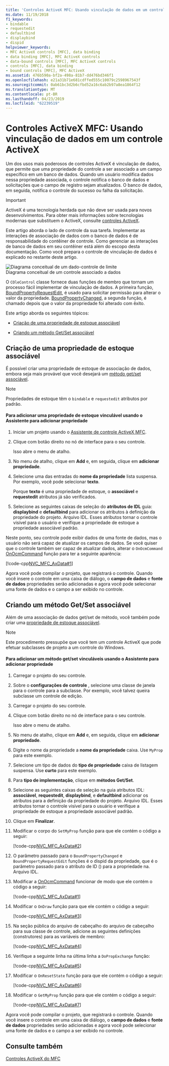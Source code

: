 ```yaml
---
title: 'Controles ActiveX MFC: Usando vinculação de dados em um controle ActiveX'
ms.date: 11/19/2018
f1_keywords:
- bindable
- requestedit
- defaultbind
- displaybind
- dispid
helpviewer_keywords:
- MFC ActiveX controls [MFC], data binding
- data binding [MFC], MFC ActiveX controls
- data-bound controls [MFC], MFC ActiveX controls
- controls [MFC], data binding
- bound controls [MFC], MFC ActiveX
ms.assetid: 476b590a-bf2a-498a-81b7-dd476bd346f1
ms.openlocfilehash: e21a31b71e681cdffed555c10079c2598967543f
ms.sourcegitcommit: 0ab61bc3d2b6cfbd52a16c6ab2b97a8ea1864f12
ms.translationtype: MT
ms.contentlocale: pt-BR
ms.lasthandoff: 04/23/2019
ms.locfileid: "62239519"
---
```

# <a name="mfc-activex-controls-using-data-binding-in-an-activex-control"></a>Controles ActiveX MFC: Usando vinculação de dados em um controle ActiveX

Um dos usos mais poderosos de controles ActiveX é vinculação de dados, que permite que uma propriedade do controle a ser associado a um campo específico em um banco de dados. Quando um usuário modifica dados nessa propriedade associada, o controle notifica o banco de dados e solicitações que o campo de registro sejam atualizados. O banco de dados, em seguida, notifica o controle do sucesso ou falha da solicitação.

>[!IMPORTANT]
> ActiveX é uma tecnologia herdada que não deve ser usada para novos desenvolvimentos. Para obter mais informações sobre tecnologias modernas que substituem o ActiveX, consulte [controles ActiveX](activex-controls.md).

Este artigo aborda o lado de controle da sua tarefa. Implementar as interações de associação de dados com o banco de dados é de responsabilidade do contêiner de controle. Como gerenciar as interações de banco de dados em seu contêiner está além do escopo desta documentação. Como você prepara o controle de vinculação de dados é explicado no restante deste artigo.

![Diagrama conceitual de um dado&#45;controle de limite](../mfc/media/vc374v1.gif "diagrama conceitual de um dado&#45;controle com limite") <br/>
Diagrama conceitual de um controle associado a dados

O `COleControl` classe fornece duas funções de membro que tornam um processo fácil implementar de vinculação de dados. A primeira função, [BoundPropertyRequestEdit](../mfc/reference/colecontrol-class.md#boundpropertyrequestedit), é usado para solicitar permissão para alterar o valor da propriedade. [BoundPropertyChanged](../mfc/reference/colecontrol-class.md#boundpropertychanged), a segunda função, é chamado depois que o valor da propriedade foi alterado com êxito.

Este artigo aborda os seguintes tópicos:

- [Criação de uma propriedade de estoque associável](#vchowcreatingbindablestockproperty)

- [Criando um método Get/Set associável](#vchowcreatingbindablegetsetmethod)

##  <a name="vchowcreatingbindablestockproperty"></a> Criação de uma propriedade de estoque associável

É possível criar uma propriedade de estoque de associação de dados, embora seja mais provável que você desejará um [método get/set associável](#vchowcreatingbindablegetsetmethod).

> [!NOTE]
> Propriedades de estoque têm o `bindable` e `requestedit` atributos por padrão.

#### <a name="to-add-a-bindable-stock-property-using-the-add-property-wizard"></a>Para adicionar uma propriedade de estoque vinculável usando o Assistente para adicionar propriedade

1. Iniciar um projeto usando o [Assistente de controle ActiveX MFC](../mfc/reference/mfc-activex-control-wizard.md).

1. Clique com botão direito no nó de interface para o seu controle.

   Isso abre o menu de atalho.

1. No menu de atalho, clique em **Add** e, em seguida, clique em **adicionar propriedade**.

1. Selecione uma das entradas do **nome da propriedade** lista suspensa. Por exemplo, você pode selecionar **texto**.

   Porque **texto** é uma propriedade de estoque, o **associável** e **requestedit** atributos já são verificados.

1. Selecione as seguintes caixas de seleção do **atributos de IDL** guia: **displaybind** e **defaultbind** para adicionar os atributos à definição da propriedade do projeto. Arquivo IDL. Esses atributos tornar o controle visível para o usuário e verifique a propriedade de estoque a propriedade associável padrão.

Neste ponto, seu controle pode exibir dados de uma fonte de dados, mas o usuário não será capaz de atualizar os campos de dados. Se você quiser que o controle também ser capaz de atualizar dados, alterar o `OnOcmCommand` [OnOcmCommand](../mfc/mfc-activex-controls-subclassing-a-windows-control.md) função para ter a seguinte aparência:

[!code-cpp[NVC_MFC_AxData#1](../mfc/codesnippet/cpp/mfc-activex-controls-using-data-binding-in-an-activex-control_1.cpp)]

Agora você pode compilar o projeto, que registrará o controle. Quando você insere o controle em uma caixa de diálogo, o **campo de dados** e **fonte de dados** propriedades serão adicionadas e agora você pode selecionar uma fonte de dados e o campo a ser exibido no controle.

##  <a name="vchowcreatingbindablegetsetmethod"></a> Criando um método Get/Set associável

Além de uma associação de dados get/set de método, você também pode criar uma [propriedade de estoque associável](#vchowcreatingbindablestockproperty).

> [!NOTE]
> Este procedimento pressupõe que você tem um controle ActiveX que pode efetuar subclasses de projeto a um controle do Windows.

#### <a name="to-add-a-bindable-getset-method-using-the-add-property-wizard"></a>Para adicionar um método get/set vinculáveis usando o Assistente para adicionar propriedade

1. Carregar o projeto do seu controle.

1. Sobre o **configurações de controle** , selecione uma classe de janela para o controle para a subclasse. Por exemplo, você talvez queira subclasse um controle de edição.

1. Carregar o projeto do seu controle.

1. Clique com botão direito no nó de interface para o seu controle.

   Isso abre o menu de atalho.

1. No menu de atalho, clique em **Add** e, em seguida, clique em **adicionar propriedade**.

1. Digite o nome da propriedade a **nome da propriedade** caixa. Use `MyProp` para este exemplo.

1. Selecione um tipo de dados do **tipo de propriedade** caixa de listagem suspensa. Use **curto** para este exemplo.

1. Para **tipo de implementação**, clique em **métodos Get/Set**.

1. Selecione as seguintes caixas de seleção na guia atributos IDL: **associável**, **requestedit**, **displaybind**, e **defaultbind** adicionar os atributos para a definição da propriedade do projeto. Arquivo IDL. Esses atributos tornar o controle visível para o usuário e verifique a propriedade de estoque a propriedade associável padrão.

1. Clique em **Finalizar**.

1. Modificar o corpo do `SetMyProp` função para que ele contém o código a seguir:

   [!code-cpp[NVC_MFC_AxData#2](../mfc/codesnippet/cpp/mfc-activex-controls-using-data-binding-in-an-activex-control_2.cpp)]

1. O parâmetro passado para o `BoundPropertyChanged` e `BoundPropertyRequestEdit` funções é o dispid da propriedade, que é o parâmetro passado para o atributo de ID () para a propriedade na. Arquivo IDL.

1. Modificar a [OnOcmCommand](../mfc/mfc-activex-controls-subclassing-a-windows-control.md) funcionar de modo que ele contém o código a seguir:

   [!code-cpp[NVC_MFC_AxData#1](../mfc/codesnippet/cpp/mfc-activex-controls-using-data-binding-in-an-activex-control_1.cpp)]

1. Modificar o `OnDraw` função para que ele contém o código a seguir:

   [!code-cpp[NVC_MFC_AxData#3](../mfc/codesnippet/cpp/mfc-activex-controls-using-data-binding-in-an-activex-control_3.cpp)]

1. Na seção pública do arquivo de cabeçalho do arquivo de cabeçalho para sua classe de controle, adicione as seguintes definições (construtores) para as variáveis de membro:

   [!code-cpp[NVC_MFC_AxData#4](../mfc/codesnippet/cpp/mfc-activex-controls-using-data-binding-in-an-activex-control_4.h)]

1. Verifique a seguinte linha na última linha a `DoPropExchange` função:

   [!code-cpp[NVC_MFC_AxData#5](../mfc/codesnippet/cpp/mfc-activex-controls-using-data-binding-in-an-activex-control_5.cpp)]

1. Modificar o `OnResetState` função para que ele contém o código a seguir:

   [!code-cpp[NVC_MFC_AxData#6](../mfc/codesnippet/cpp/mfc-activex-controls-using-data-binding-in-an-activex-control_6.cpp)]

1. Modificar o `GetMyProp` função para que ele contém o código a seguir:

   [!code-cpp[NVC_MFC_AxData#7](../mfc/codesnippet/cpp/mfc-activex-controls-using-data-binding-in-an-activex-control_7.cpp)]

Agora você pode compilar o projeto, que registrará o controle. Quando você insere o controle em uma caixa de diálogo, o **campo de dados** e **fonte de dados** propriedades serão adicionadas e agora você pode selecionar uma fonte de dados e o campo a ser exibido no controle.

## <a name="see-also"></a>Consulte também

[Controles ActiveX do MFC](../mfc/mfc-activex-controls.md)
